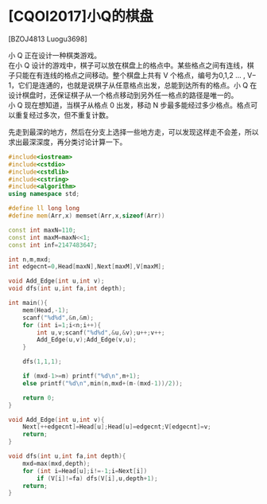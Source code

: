 # [CQOI2017]小Q的棋盘
[BZOJ4813 Luogu3698]

小 Q 正在设计一种棋类游戏。  
在小 Q 设计的游戏中，棋子可以放在棋盘上的格点中。某些格点之间有连线，棋子只能在有连线的格点之间移动。整个棋盘上共有 V 个格点，编号为0,1,2 … , V− 1，它们是连通的，也就是说棋子从任意格点出发，总能到达所有的格点。小 Q 在设计棋盘时，还保证棋子从一个格点移动到另外任一格点的路径是唯一的。  
小 Q 现在想知道，当棋子从格点 0 出发，移动 N 步最多能经过多少格点。格点可以重复经过多次，但不重复计数。

先走到最深的地方，然后在分支上选择一些地方走，可以发现这样走不会差，所以求出最深深度，再分类讨论计算一下。

```cpp
#include<iostream>
#include<cstdio>
#include<cstdlib>
#include<cstring>
#include<algorithm>
using namespace std;

#define ll long long
#define mem(Arr,x) memset(Arr,x,sizeof(Arr))

const int maxN=110;
const int maxM=maxN<<1;
const int inf=2147483647;

int n,m,mxd;
int edgecnt=0,Head[maxN],Next[maxM],V[maxM];

void Add_Edge(int u,int v);
void dfs(int u,int fa,int depth);

int main(){
	mem(Head,-1);
	scanf("%d%d",&n,&m);
	for (int i=1;i<n;i++){
		int u,v;scanf("%d%d",&u,&v);u++;v++;
		Add_Edge(u,v);Add_Edge(v,u);
	}

	dfs(1,1,1);

	if (mxd-1>=m) printf("%d\n",m+1);
	else printf("%d\n",min(n,mxd+(m-(mxd-1))/2));

	return 0;
}

void Add_Edge(int u,int v){
	Next[++edgecnt]=Head[u];Head[u]=edgecnt;V[edgecnt]=v;
	return;
}

void dfs(int u,int fa,int depth){
	mxd=max(mxd,depth);
	for (int i=Head[u];i!=-1;i=Next[i])
		if (V[i]!=fa) dfs(V[i],u,depth+1);
	return;
}
```